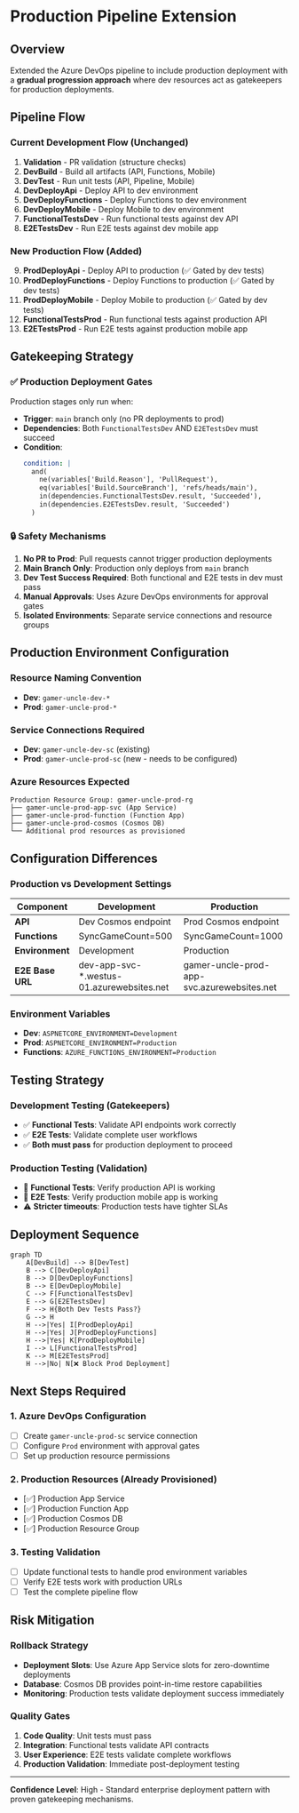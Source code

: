 # Production Pipeline Extension

## Overview
Extended the Azure DevOps pipeline to include production deployment with a **gradual progression approach** where dev resources act as gatekeepers for production deployments.

## Pipeline Flow

### Current Development Flow (Unchanged)
1. **Validation** - PR validation (structure checks)
2. **DevBuild** - Build all artifacts (API, Functions, Mobile)
3. **DevTest** - Run unit tests (API, Pipeline, Mobile)
4. **DevDeployApi** - Deploy API to dev environment
5. **DevDeployFunctions** - Deploy Functions to dev environment  
6. **DevDeployMobile** - Deploy Mobile to dev environment
7. **FunctionalTestsDev** - Run functional tests against dev API
8. **E2ETestsDev** - Run E2E tests against dev mobile app

### New Production Flow (Added)
9. **ProdDeployApi** - Deploy API to production (✅ Gated by dev tests)
10. **ProdDeployFunctions** - Deploy Functions to production (✅ Gated by dev tests)
11. **ProdDeployMobile** - Deploy Mobile to production (✅ Gated by dev tests)
12. **FunctionalTestsProd** - Run functional tests against production API
13. **E2ETestsProd** - Run E2E tests against production mobile app

## Gatekeeping Strategy

### ✅ Production Deployment Gates
Production stages only run when:
- **Trigger**: `main` branch only (no PR deployments to prod)
- **Dependencies**: Both `FunctionalTestsDev` AND `E2ETestsDev` must succeed
- **Condition**: 
  ```yaml
  condition: |
    and(
      ne(variables['Build.Reason'], 'PullRequest'),
      eq(variables['Build.SourceBranch'], 'refs/heads/main'),
      in(dependencies.FunctionalTestsDev.result, 'Succeeded'),
      in(dependencies.E2ETestsDev.result, 'Succeeded')
    )
  ```

### 🔒 Safety Mechanisms
1. **No PR to Prod**: Pull requests cannot trigger production deployments
2. **Main Branch Only**: Production only deploys from `main` branch
3. **Dev Test Success Required**: Both functional and E2E tests in dev must pass
4. **Manual Approvals**: Uses Azure DevOps environments for approval gates
5. **Isolated Environments**: Separate service connections and resource groups

## Production Environment Configuration

### Resource Naming Convention
- **Dev**: `gamer-uncle-dev-*`
- **Prod**: `gamer-uncle-prod-*`

### Service Connections Required
- **Dev**: `gamer-uncle-dev-sc` (existing)
- **Prod**: `gamer-uncle-prod-sc` (new - needs to be configured)

### Azure Resources Expected
```
Production Resource Group: gamer-uncle-prod-rg
├── gamer-uncle-prod-app-svc (App Service)
├── gamer-uncle-prod-function (Function App) 
├── gamer-uncle-prod-cosmos (Cosmos DB)
└── Additional prod resources as provisioned
```

## Configuration Differences

### Production vs Development Settings

| Component | Development | Production |
|-----------|-------------|------------|
| **API** | Dev Cosmos endpoint | Prod Cosmos endpoint |
| **Functions** | SyncGameCount=500 | SyncGameCount=1000 |
| **Environment** | Development | Production |
| **E2E Base URL** | dev-app-svc-*.westus-01.azurewebsites.net | gamer-uncle-prod-app-svc.azurewebsites.net |

### Environment Variables
- **Dev**: `ASPNETCORE_ENVIRONMENT=Development`
- **Prod**: `ASPNETCORE_ENVIRONMENT=Production`
- **Functions**: `AZURE_FUNCTIONS_ENVIRONMENT=Production`

## Testing Strategy

### Development Testing (Gatekeepers)
- ✅ **Functional Tests**: Validate API endpoints work correctly
- ✅ **E2E Tests**: Validate complete user workflows
- ✅ **Both must pass** for production deployment to proceed

### Production Testing (Validation)
- 🧪 **Functional Tests**: Verify production API is working
- 🧪 **E2E Tests**: Verify production mobile app is working
- ⚠️ **Stricter timeouts**: Production tests have tighter SLAs

## Deployment Sequence

```mermaid
graph TD
    A[DevBuild] --> B[DevTest]
    B --> C[DevDeployApi]
    B --> D[DevDeployFunctions]  
    B --> E[DevDeployMobile]
    C --> F[FunctionalTestsDev]
    E --> G[E2ETestsDev]
    F --> H{Both Dev Tests Pass?}
    G --> H
    H -->|Yes| I[ProdDeployApi]
    H -->|Yes| J[ProdDeployFunctions]
    H -->|Yes| K[ProdDeployMobile]
    I --> L[FunctionalTestsProd]
    K --> M[E2ETestsProd]
    H -->|No| N[❌ Block Prod Deployment]
```

## Next Steps Required

### 1. Azure DevOps Configuration
- [ ] Create `gamer-uncle-prod-sc` service connection
- [ ] Configure `Prod` environment with approval gates
- [ ] Set up production resource permissions

### 2. Production Resources (Already Provisioned)
- [✅] Production App Service
- [✅] Production Function App
- [✅] Production Cosmos DB
- [✅] Production Resource Group

### 3. Testing Validation
- [ ] Update functional tests to handle prod environment variables
- [ ] Verify E2E tests work with production URLs
- [ ] Test the complete pipeline flow

## Risk Mitigation

### Rollback Strategy
- **Deployment Slots**: Use Azure App Service slots for zero-downtime deployments
- **Database**: Cosmos DB provides point-in-time restore capabilities
- **Monitoring**: Production tests validate deployment success immediately

### Quality Gates
1. **Code Quality**: Unit tests must pass
2. **Integration**: Functional tests validate API contracts  
3. **User Experience**: E2E tests validate complete workflows
4. **Production Validation**: Immediate post-deployment testing

---
**Confidence Level**: High - Standard enterprise deployment pattern with proven gatekeeping mechanisms.
